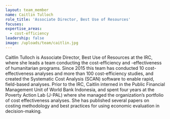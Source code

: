 ```yaml
---
layout: team_member
name: Caitlin Tulloch
role_title: 'Associate Director, Best Use of Resources'
focuses:
expertise_areas:
  - cost-efficiency
leadership: false
image: /uploads/team/caitlin.jpg
---
```


Caitlin Tulloch is Associate Director, Best Use of Resources at the IRC, where she leads a team conducting the cost-efficiency and -effectiveness of humanitarian programs. Since 2015 this team has conducted 10 cost-effectiveness analyses and more than 100 cost-efficiency studies, and created the Systematic Cost Analysis (SCAN) software to enable rapid, field-based analyses. Prior to the IRC, Caitlin interned in the Public Financial Management Unit of World Bank Indonesia, and spent four years at the Poverty Action Lab (J-PAL) where she managed the organization’s portfolio of cost effectiveness analyses. She has published several papers on costing methodology and best practices for using economic evaluation in decision-making.